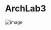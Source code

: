 # ArchLab3


![image](https://user-images.githubusercontent.com/118390492/207936630-ec59699a-c56b-4289-88be-42a19c61abc2.png)

